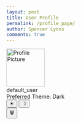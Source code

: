 ```yaml
---
layout: post
title: User Profile
permalink: /profile_page/
author: Spencer Lyons
comments: true
---
```


<link rel="stylesheet" href="/holiday_frontend/assets/css/profile_style.css">
<!-- Profile Header -->
<!-- <div class="profile-header">
  <h1>User Profile</h1>
</div> -->

<!-- Profile Content -->
<link rel="stylesheet" href="/holiday_frontend/assets/css/profile_style.css">
<!-- Profile Content -->
<div class="profile-container">
  <!-- Profile Picture -->
  <div class="profile-picture">
    <img id="link" src="{{ site.baseurl }}/images/profile.jpg" width="100" height="100" alt="Profile Picture" />
  </div>
  
  <!-- Username -->
  <div class="name" id="username">default_user</div>

  <!-- Theme Preference -->
  <div class="theme" id="theme-preference">Preferred Theme: Dark</div>

  <!-- Theme buttons (with symbols) -->
  <div class="theme-buttons">
    <button id="light-mode-btn" title="Light Mode"><span class="symbol">&#x2600;</span></button> <!-- Sun symbol for Light Mode -->
    <button id="dark-mode-btn" title="Dark Mode"><span class="symbol">&#x263D;</span></button> <!-- Moon symbol for Dark Mode -->
  </div>

  <!-- Delete Profile Button -->
  <div class="delete-container">
    <button id="delete-btn" class="delete-button" title="Delete Profile"><span class="trash-icon">&#x1F5D1;</span></button> <!-- Trash icon -->
  </div>
</div>
<script type="module">
  import { getCredentials } from '{{ site.baseurl }}/assets/js/api/login.js';
  import { pythonURI, fetchOptions } from '{{ site.baseurl }}/assets/js/api/config.js';
  function applyThemeColors(theme) {
    if (theme.toLowerCase() === 'light') {
      document.body.style.setProperty('background-color', 'white', 'important');
      document.body.style.setProperty('color', 'black', 'important');
      const header = document.querySelector('.holiday-header');
      if (header) {
        header.style.setProperty('color', 'black', 'important');
      }
    } else {
      document.body.style.setProperty('background-color', 'black', 'important');
      document.body.style.setProperty('color', 'white', 'important');
      const header = document.querySelector('.holiday-header');
      if (header) {
        header.style.setProperty('color', 'white', 'important');
      }
    }
  }

  async function loadProfile() {
    try {
      const credentials = await getCredentials();
      console.log("Retrieved Credentials:", credentials);
      if (!credentials || !credentials.name) {
        console.log("No credentials found, redirecting to login.");
        window.location.href = '{{ site.baseurl }}/login.html';
        return;
      }
      const profilePic = document.getElementById('link');
      const usernameElement = document.getElementById('username');
      const themeElement = document.getElementById('theme-preference');
      if (!profilePic || !usernameElement || !themeElement) {
        console.error("Profile elements not found in DOM.");
        return;
      }
      usernameElement.textContent = credentials.name || 'Unknown User';
      const theme = credentials.theme || 'Dark';
      themeElement.textContent = `Preferred Theme: ${theme}`;
      applyThemeColors(theme);
      if (credentials.pfp) {
        if (credentials.pfp.startsWith("data:image")) {
          profilePic.src = credentials.pfp;
        } else if (credentials.pfp.startsWith("/") || credentials.pfp.includes("http")) {
          profilePic.src = credentials.pfp;
        } else {
          profilePic.src = `/user-images/${credentials.pfp}`;
        }
      } else {
        profilePic.src = '{{ site.baseurl }}/images/profile.jpg';
      }
      profilePic.onerror = function () {
        this.src = '{{ site.baseurl }}/images/profile.jpg';
      };
    } catch (error) {
      console.error('Error fetching profile data:', error);
    }
  }

  async function updateTheme(theme) {
    const themeElement = document.getElementById('theme-preference');
    themeElement.textContent = `Preferred Theme: ${theme}`;
    applyThemeColors(theme);
    try {
      const response = await fetch(`${pythonURI}/api/user_profile/update`, {
        ...fetchOptions,
        method: 'POST',
        headers: { 'Content-Type': 'application/json' },
        body: JSON.stringify({ user_id: 1, theme: theme })
      });
      if (!response.ok) {
        const errorData = await response.json();
        alert(`Error updating theme: ${errorData.message}`);
      }
    } catch (error) {
      console.error('Error updating theme:', error);
    }
  }

  async function deleteProfile() {
    const confirmation = confirm('Are you sure you want to delete this profile?');
    if (!confirmation) return;
    try {
      const response = await fetch(`${pythonURI}/api/user_profile/delete`, {
        ...fetchOptions,
        method: 'POST',
        headers: { 'Content-Type': 'application/json' },
        body: JSON.stringify({ user_id: 1 })
      });
      if (response.ok) {
        alert('Profile deleted successfully!');
        document.getElementById('link').src = '{{ site.baseurl }}/images/profile.jpg';
        document.getElementById('username').textContent = 'Unknown User';
        document.getElementById('theme-preference').textContent = 'Preferred Theme: Light';
        applyThemeColors('Light');
        localStorage.removeItem("user_id");
      } else {
        const errorData = await response.json();
        alert(`Error deleting profile: ${errorData.message}`);
      }
    } catch (error) {
      console.error('Error deleting profile:', error);
    }
  }

  document.addEventListener('DOMContentLoaded', function() {
    loadProfile();
    document.getElementById('delete-btn').addEventListener('click', deleteProfile);
    document.getElementById('light-mode-btn').addEventListener('click', function() {
      updateTheme('Light');
    });
    document.getElementById('dark-mode-btn').addEventListener('click', function() {
      updateTheme('Dark');
    });
  });
</script>
